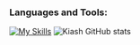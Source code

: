 ### **Languages and Tools:**  
[![My Skills](https://skills.thijs.gg/icons?i=html,css,tailwind,js,react,vite,ts,next,django,nodejs,mongodb,firebase,md,git,github,vscode,flask,pytorch,mysql,postman,stackoverflow&perline=13)](#)
![Kiash GitHub stats](https://github-readme-stats.vercel.app/api?username=kiash254&theme=dark&show_icons=true)
